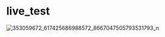 # live_test

![353059672_617425686988572_8667047505793531793_n](https://github.com/Nahin-CDR/live_test/assets/45636041/500d8764-6740-4d1c-9faf-484bfff782c3)

